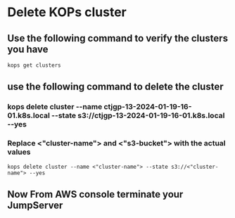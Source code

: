 # Delete KOPs cluster

## Use the following command to verify the clusters you have
```
kops get clusters
```
## use the following command to delete the cluster
### kops delete cluster --name ctjgp-13-2024-01-19-16-01.k8s.local --state s3://ctjgp-13-2024-01-19-16-01.k8s.local --yes
### Replace <"cluster-name"> and <"s3-bucket"> with the actual values
```
kops delete cluster --name <"cluster-name"> --state s3://<"cluster-name"> --yes
```
## Now From AWS console terminate your JumpServer
